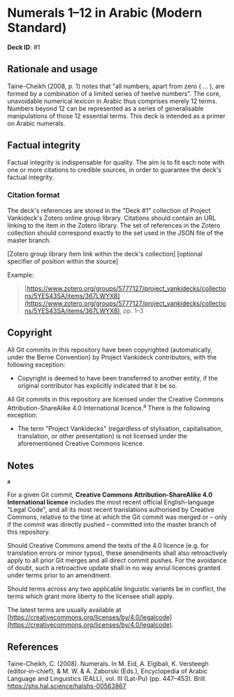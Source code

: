 # Numerals 1–12 in Arabic (Modern Standard)

**Deck ID**: #1

## Rationale and usage

Taine-Cheikh (2008, p. 1) notes that "all numbers, apart from zero ( … ), are formed by a combination of a limited series of twelve numbers". The core, unavoidable numerical lexicon in Arabic thus comprises merely 12 terms. Numbers beyond 12 can be represented as a series of generalisable manipulations of those 12 essential terms. This deck is intended as a primer on Arabic numerals.

## Factual integrity

Factual integrity is indispensable for quality. The aim is to fit each note with one or more citations to credible sources, in order to guarantee the deck's factual integrity.

### Citation format

The deck's references are stored in the "Deck #1" collection of Project Vankideck's Zotero online group library. Citations should contain an URL linking to the item in the Zotero library. The set of references in the Zotero collection should correspond exactly to the set used in the JSON file of the master branch.

[Zotero group library item link within the deck's collection] [optional specifier of position within the source]

Example:

> [https://www.zotero.org/groups/5777127/project_vankidecks/collections/5YES43SA/items/367LWYX8](https://www.zotero.org/groups/5777127/project_vankidecks/collections/5YES43SA/items/367LWYX8), pp. 1–3

## Copyright

All Git commits in this repository have been copyrighted (automatically, under the Berne Convention) by Project Vankideck contributors, with the following exception:

- Copyright is deemed to have been transferred to another entity, if the original contributor has explicitly indicated that it be so.
  

All Git commits in this repository are licensed under the Creative Commons Attribution-ShareAlike 4.0 International licence.<sup>a</sup> There is the following exception:

- The term "Project Vankidecks" (regardless of stylisation, capitalisation, translation, or other presentation) is not licensed under the aforementioned Creative Commons licence.

## Notes

**<sup>a</sup>**

For a given Git commit, **Creative Commons Attribution-ShareAlike 4.0 International licence** includes the most recent official English-language "Legal Code", and all its most recent translations authorised by Creative Commons, relative to the time at which the Git commit was merged or – only if the commit was directly pushed – committed into the master branch of this repository.

Should Creative Commons amend the texts of the 4.0 licence (e.g. for translation errors or minor typos), these amendments shall also retroactively apply to all prior Git merges and all direct commit pushes. For the avoidance of doubt, such a retroactive update shall in no way annul licences granted under terms prior to an amendment.

Should terms across any two applicable linguistic variants be in conflict, the terms which grant more liberty to the licensee shall apply.

The latest terms are usually available at [https://creativecommons.org/licenses/by/4.0/legalcode](https://creativecommons.org/licenses/by/4.0/legalcode).

## References

Taine-Cheikh, C. (2008). Numerals. In M. Eid, A. Elgibali, K. Versteegh (editor-in-chief), & M. W. & A. Zaborski (Eds.), Encyclopedia of Arabic Language and Linguistics (EALL), vol. III (Lat-Pu) (pp. 447–453). Brill. https://shs.hal.science/halshs-00563867

